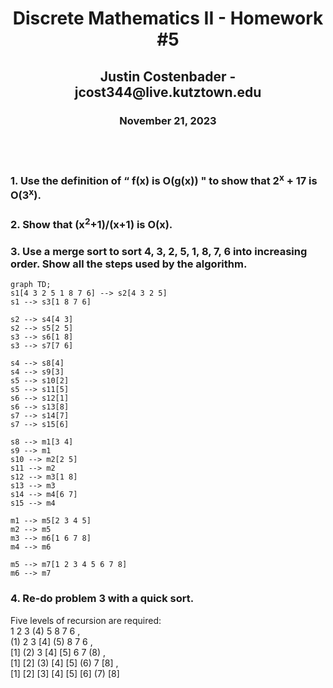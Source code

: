 <h1 align="center"> Discrete Mathematics II - Homework #5 </h1>
<h2 align="center"> Justin Costenbader - jcost344@live.kutztown.edu </h2>
<h3 align="center"> November 21, 2023 </h3>
<p>
<br>
<br>
</p>

### 1. Use the definition of “ f(x) is O(g(x)) " to show that 2<sup>x</sup> + 17 is O(3<sup>x</sup>).

### 2. Show that (x<sup>2</sup>+1)/(x+1) is O(x).

### 3. Use a merge sort to sort 4, 3, 2, 5, 1, 8, 7, 6 into increasing order. Show all the steps used by the algorithm.

```mermaid
graph TD;
s1[4 3 2 5 1 8 7 6] --> s2[4 3 2 5]
s1 --> s3[1 8 7 6]

s2 --> s4[4 3]
s2 --> s5[2 5]
s3 --> s6[1 8]
s3 --> s7[7 6]

s4 --> s8[4]
s4 --> s9[3]
s5 --> s10[2]
s5 --> s11[5]
s6 --> s12[1]
s6 --> s13[8]
s7 --> s14[7]
s7 --> s15[6]

s8 --> m1[3 4]
s9 --> m1
s10 --> m2[2 5]
s11 --> m2
s12 --> m3[1 8]
s13 --> m3
s14 --> m4[6 7]
s15 --> m4

m1 --> m5[2 3 4 5]
m2 --> m5
m3 --> m6[1 6 7 8]
m4 --> m6

m5 --> m7[1 2 3 4 5 6 7 8]
m6 --> m7
```

### 4. Re-do problem 3 with a quick sort.
<p>
Five levels of recursion are required:
<br>  
1 2 3 (4) 5 8 7 6 ,
<br>
(1) 2 3 [4] (5) 8 7 6 ,
<br>
[1] (2) 3 [4] [5] 6 7 (8) ,
<br>
[1] [2] (3) [4] [5] (6) 7 [8] ,
<br>
[1] [2] [3] [4] [5] [6] (7) [8]
</p>
